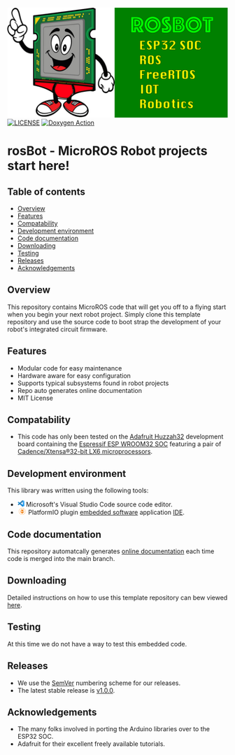 ![rosBot Banner](https://github.com/theAgingApprentice/rosBot/blob/main/img/rosBotBanner.png)
[![LICENSE](https://img.shields.io/badge/license-MIT-blue.svg)](https://raw.githubusercontent.com/mmistakes/minimal-mistakes/master/LICENSE)
[![Doxygen Action](https://github.com/theAgingApprentice/aaChip/actions/workflows/main.yml/badge.svg?event=push)](https://github.com/theAgingApprentice/aaChip/actions/workflows/main.yml)

# rosBot - MicroROS Robot projects start here!

## Table of contents
* [Overview](#Overview)
* [Features](#Features)
* [Compatability](#Compatability)
* [Development environment](#Development-environment)
* [Code documentation](#Code-documentation)
* [Downloading](#Downloading)
* [Testing](#Testing)
* [Releases](#Releases)
* [Acknowledgements](#Acknowledgements)

## Overview
This repository contains MicroROS code that will get you off to a flying start 
when you begin your next robot project. Simply clone this template repository 
and use the source code to boot strap the development of your robot's 
integrated circuit firmware. 

## Features

* Modular code for easy maintenance
* Hardware aware for easy configuration
* Supports typical subsystems found in robot projects   
* Repo auto generates online documentation
* MIT License

## Compatability 

* This code has only been tested on the 
[Adafruit Huzzah32](https://learn.adafruit.com/adafruit-huzzah32-esp32-feather) 
development board containing the 
[Espressif ESP WROOM32 SOC](https://www.espressif.com/sites/default/files/documentation/esp32_datasheet_en.pdf) 
featuring a pair of [Cadence/Xtensa®32-bit LX6 microprocessors](https://mirrobo.ru/wp-content/uploads/2016/11/Cadence_Tensillica_Xtensa_LX6_ds.pdf). 

## Development environment
This library was written using the following tools:
* [<img src="/img/vscLogo.png" width="15" height="15">](https://code.visualstudio.com/docs) 
Microsoft's Visual Studio Code source code editor. 
* [<img src="/img/pioLogo.png" width="20" height="15">](https://platformio.org/) 
PlatformIO plugin 
[embedded software](https://en.wikipedia.org/wiki/Embedded_software) application 
[IDE](https://en.wikipedia.org/wiki/Integrated_development_environment). 

## Code documentation
This repository automatcally generates 
[online documentation](https://theagingapprentice.github.io/icUnderware/html/index.html) 
each time code is merged into the main branch.

## Downloading
Detailed instructions on how to use this template repository can bew viewed [here](./aaAdmin/newRepoTodo.md).

## Testing
At this time we do not have a way to test this embedded code.

## Releases
* We use the [SemVer](http://semver.org/) numbering scheme for our releases. 
* The latest stable release is [v1.0.0](https://github.com/theAgingApprentice/underwear/releases/tag/v1.0.0).

## Acknowledgements
* The many folks involved in porting the Arduino libraries over to the ESP32 SOC.
* Adafruit for their excellent freely available tutorials.
